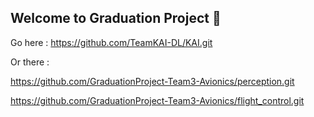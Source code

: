 ## Welcome to Graduation Project 🙌

Go here : https://github.com/TeamKAI-DL/KAI.git


Or there : 

https://github.com/GraduationProject-Team3-Avionics/perception.git

https://github.com/GraduationProject-Team3-Avionics/flight_control.git
